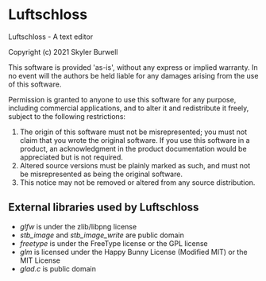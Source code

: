 # Luftschloss

Luftschloss - A text editor

Copyright (c) 2021 Skyler Burwell

This software is provided 'as-is', without any express or implied
warranty. In no event will the authors be held liable for any damages
arising from the use of this software.

Permission is granted to anyone to use this software for any purpose,
including commercial applications, and to alter it and redistribute it
freely, subject to the following restrictions:

1. The origin of this software must not be misrepresented; you must not
   claim that you wrote the original software. If you use this software
   in a product, an acknowledgment in the product documentation would be
   appreciated but is not required.
2. Altered source versions must be plainly marked as such, and must not be
   misrepresented as being the original software.
3. This notice may not be removed or altered from any source distribution.

## External libraries used by Luftschloss

  * _glfw_ is under the zlib/libpng license
  * _stb_image_ and _stb_image_write_ are public domain
  * _freetype_ is under the FreeType license or the GPL license
  * _glm_ is licensed under the Happy Bunny License (Modified MIT) or the MIT License
  * _glad.c_ is public domain